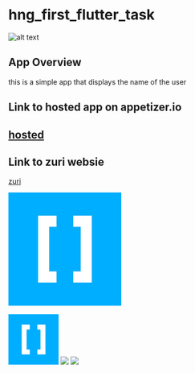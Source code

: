 # hng_first_flutter_task
![alt text](https://github.com/toogood208/hng_one_first_flutter_task/blob/main/assets/images/hng_first_task.gif)
## App Overview
this is a simple app that displays the name of the user
## Link to hosted app on appetizer.io
  [hosted](https://appetize.io/app/yjz7pm9ahycuyrgrppyy0ey9c8?device=pixel4xl&scale=75&orientation=portrait&osVersion=10.0)
--------------------------------------------------------------------------------------------------------------------------
## Link to zuri websie
[zuri](https://internship.zuri.team/)

![](https://github.com/toogood208/hng_one_first_flutter_task/blob/main/assets/images/hng.png)
<p float="left">
  <img src= "assets/images/hng.png" width="100" />
  <img src="![]("/https://github.com/toogood208/hng_one_first_flutter_task/blob/main/assets/images/hng.png.png)" width="100" /> 
  <img src="/![]("/https://github.com/toogood208/hng_one_first_flutter_task/blob/main/assets/images/hng.png.png)" width="100" />
</p>
